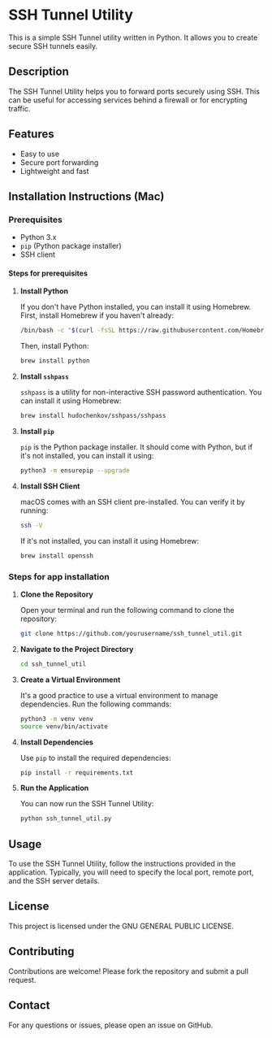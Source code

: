 # SSH Tunnel Utility

This is a simple SSH Tunnel utility written in Python. It allows you to create secure SSH tunnels easily.

## Description

The SSH Tunnel Utility helps you to forward ports securely using SSH. This can be useful for accessing services behind a firewall or for encrypting traffic.

## Features

- Easy to use
- Secure port forwarding
- Lightweight and fast

## Installation Instructions (Mac)

### Prerequisites

- Python 3.x
- `pip` (Python package installer)
- SSH client

#### Steps for prerequisites

1. **Install Python**

    If you don't have Python installed, you can install it using Homebrew. First, install Homebrew if you haven't already:

    ```sh
    /bin/bash -c "$(curl -fsSL https://raw.githubusercontent.com/Homebrew/install/HEAD/install.sh)"
    ```

    Then, install Python:

    ```sh
    brew install python
    ```

2. **Install `sshpass`**

    `sshpass` is a utility for non-interactive SSH password authentication. You can install it using Homebrew:

    ```sh
    brew install hudochenkov/sshpass/sshpass
    ```

3. **Install `pip`**

    `pip` is the Python package installer. It should come with Python, but if it's not installed, you can install it using:

    ```sh
    python3 -m ensurepip --upgrade
    ```

4. **Install SSH Client**

    macOS comes with an SSH client pre-installed. You can verify it by running:

    ```sh
    ssh -V
    ```

    If it's not installed, you can install it using Homebrew:

    ```sh
    brew install openssh
    ```

### Steps for app installation

1. **Clone the Repository**

    Open your terminal and run the following command to clone the repository:

    ```sh
    git clone https://github.com/yourusername/ssh_tunnel_util.git
    ```

2. **Navigate to the Project Directory**

    ```sh
    cd ssh_tunnel_util
    ```

3. **Create a Virtual Environment**

    It's a good practice to use a virtual environment to manage dependencies. Run the following commands:

    ```sh
    python3 -m venv venv
    source venv/bin/activate
    ```

4. **Install Dependencies**

    Use `pip` to install the required dependencies:

    ```sh
    pip install -r requirements.txt
    ```

5. **Run the Application**

    You can now run the SSH Tunnel Utility:

    ```sh
    python ssh_tunnel_util.py
    ```

## Usage

To use the SSH Tunnel Utility, follow the instructions provided in the application. Typically, you will need to specify the local port, remote port, and the SSH server details.

## License

This project is licensed under the GNU GENERAL PUBLIC LICENSE.

## Contributing

Contributions are welcome! Please fork the repository and submit a pull request.

## Contact

For any questions or issues, please open an issue on GitHub.
